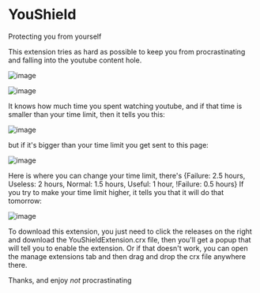 # YouShield

Protecting you from yourself

This extension tries as hard as possible to keep you from procrastinating and falling into the youtube content hole.

![image](https://user-images.githubusercontent.com/82272898/206874034-234969ff-fbb0-4aaf-8f22-429ff0ce3441.png)

![image](https://user-images.githubusercontent.com/82272898/206874602-9703b17b-2c34-46e0-858e-dc105d537746.png)

It knows how much time you spent watching youtube, and if that time is smaller than your time limit, then it tells you this:

![image](https://user-images.githubusercontent.com/82272898/206874591-0ef6c20e-2d4d-4469-ba0d-b12354964bb0.png)

but if it's bigger than your time limit you get sent to this page:

![image](https://user-images.githubusercontent.com/82272898/206874157-6902a9ec-06f1-4e7a-a205-bf0a6df279c2.png)

Here is where you can change your time limit, there's {Failure: 2.5 hours, Useless: 2 hours, Normal: 1.5 hours, Useful: 1 hour, !Failure: 0.5 hours}
If you try to make your time limit higher, it tells you that it will do that tomorrow:

![image](https://user-images.githubusercontent.com/82272898/206874383-5e653aec-1878-47a7-b06d-1862b09def60.png)

To download this extension, you just need to click the releases on the right and download the YouShieldExtension.crx file, then you'll get a popup that will tell you to enable the extension. Or if that doesn't work, you can open the manage extensions tab and then drag and drop the crx file anywhere there.

Thanks, and enjoy *not* procrastinating
